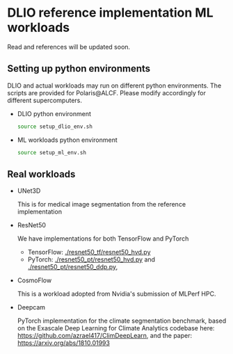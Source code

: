 # DLIO reference implementation ML workloads

Read and references will be updated soon.

## Setting up python environments

DLIO and actual workloads may run on different python environments. The scripts are provided for Polaris@ALCF. Please modify accordingly for different supercomputers. 

* DLIO python environment
  ```bash
  source setup_dlio_env.sh
  ```
* ML workloads python environment
  ```bash
  source setup_ml_env.sh
  ```
## Real workloads
- UNet3D

  This is for medical image segmentation from the reference implementation

- ResNet50

  We have implementations for both TensorFlow and PyTorch 
   * TensorFlow: [./resnet50_tf/resnet50_hvd.py](./resnet50_tf/resnet50_hvd.py)
   * PyTorch: [./resnet50_pt/resnet50_hvd.py](./resnet50_pt/resnet50_hvd.py) and [./resnet50_pt/resnet50_ddp.py](./resnet50_pt/resnet50_ddp.py), 

- CosmoFlow 

  This is a workload adopted from Nvidia's submission of MLPerf HPC.
  
- Deepcam

  PyTorch implementation for the climate segmentation benchmark, based on the
  Exascale Deep Learning for Climate Analytics codebase here:
  https://github.com/azrael417/ClimDeepLearn, and the paper:
  https://arxiv.org/abs/1810.01993

